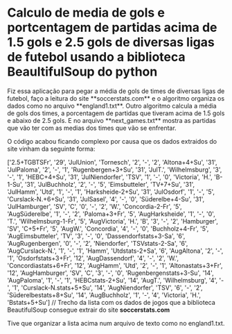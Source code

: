 # Calculo de media de gols e portcentagem de partidas acima de 1.5 gols e 2.5 gols de diversas ligas de futebol usando a biblioteca BeaultifulSoup do python

<p style="text-ident: 20">Fiz essa aplicação para pegar a média de gols de times de diversas ligas de futebol, faço a leitura do site **soccerstats.com** e o algoritmo organiza os dados como no arquivo 
**england1.txt**. Outro algoritmo calcula a média de gols dos times, a porcentagem de partidas que tiveram acima de 1.5 gols e abaixo de 2.5 gols. E no arquivo **next_games.txt**
mostra as partidas que vão ter com as medias dos times que vão se enfrentar. </p>

O código acabou ficando complexo por causa que os dados extraidos do site vinham da seguinte forma:

['2.5+TGBTSFr', '29', 'JulUnion', 'Tornesch', '2', '-', '2', 'Altona+4+Su', '31', 'JulPaloma', '2', '-', '1', 'Rugenbergen+3+Su', '31', 'JulT.', 'Wilhelmsburg', 
'3', '-', '1', 'HEBC+4+Su', '31', 'JulNiendorfer', 'TSV', '1', '-', '0', 'Victoria', 'H.', 'B-1-Su', '31', 'JulBuchholz', '2', '-', '5', 'Eimsbutteler', 'TV+7+Su', 
'31', 'JulHamm', 'Utd', '1', '-', '1', 'Harksheide-2+Su', '31', 'JulOsdorf', '1', '-', '5', 'Curslack-N.+6+Su', '31', 'JulSasel', '4', '-', '0', 'Süderelbe+4-Su', 
'31', 'JulHamburger', 'SV', 'C', '0', '-', '2', 'W.', 'Concordia-2-Fr', '5', 'AugSüderelbe', '1', '-', '2', 'Paloma+3+Fr', '5', 'AugHarksheide', '1', '-', '0', 'T.', 
'Wilhelmsburg-1-Fr', '5', 'AugVictoria', 'H.', 'B', '3', '-', '2', 'Hamburger', 'SV', 'C+5+Fr', '5', 'AugW.', 'Concordia', '4', '-', '0', 'Buchholz+4-Fr', '5', 
'AugEimsbutteler', 'TV', '3', '-', '0', 'Dassendorfstats+3-Sa', '6', 'AugRugenbergen', '0', '-', '2', 'Niendorfer', 'TSVstats-2-Sa', '6', 'AugCurslack-N.', '1', '-', 
'1', 'Hamm', 'Utdstats-2+Sa', '6', 'AugAltona', '2', '-', '1', 'Osdorfstats+3+Fr', '12', 'AugDassendorf', '4', '-', '2', 'W.', 'Concordiastats+6+Fr', '12', 'AugHamm', 
'Utd', '2', '-', '1', 'Altonastats+3+Fr', '12', 'AugHamburger', 'SV', 'C', '3', '-', '0', 'Rugenbergenstats+3-Su', '14', 'AugPaloma', '1', '-', '1', 'HEBCstats-2+Su', 
'14', 'AugT.', 'Wilhelmsburg', '4', '-', '1', 'Curslack-N.stats+5+Su', '14', 'AugNiendorfer', 'TSV', '6', '-', '2', 'Süderelbestats+8+Su', '14', 'AugBuchholz', '1', 
'-', '4', 'Victoria', 'H.', 'Bstats+5+Su'] // Trecho da lista com os dados de jogos que a biblioteca BeautifulSoup consegue extrair do site **soccerstats.com**


Tive que organizar a lista acima num arquivo de texto como no england1.txt.












